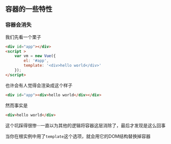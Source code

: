 ## 容器的一些特性

### 容器会消失

我们先看一个栗子
```html
<div id="app"></div>
<script >
    var vm = new Vue({
        el: '#app',
        template: '<div>hello world</div>'
    });
</script>
```
也许会有人觉得会渲染成这个样子
```html
<div id="app"><div>hello world</div></div>
```
然而事实是
```html
<div>hello world</div>
```
这个坑踩得很惨···一直以为其他的逻辑将容器这层消除了，最后才发现是这么回事

当你在根实例中用了`template`这个选项，就会用它的DOM结构替换掉容器